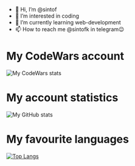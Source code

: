 - 👋 Hi, I’m @sintof
- 👀 I’m interested in coding 
- 🌱 I’m currently learning web-development
- 📫 How to reach me @sintofk in telegram😉

<!---
sintof/sintof is a ✨ special ✨ repository because its `README.md` (this file) appears on your GitHub profile.
You can click the Preview link to take a look at your changes.
--->
# My CodeWars account 

![My CodeWars stats](https://www.codewars.com/users/notark/badges/large)

# My account statistics 

![My GitHub stats](https://github-readme-stats.vercel.app/api?username=sintof&show_icons=true&theme=dracula)

# My favourite languages

[![Top Langs](https://github-readme-stats.vercel.app/api/top-langs/?username=sintof)](https://github.com/anuraghazra/github-readme-stats)

